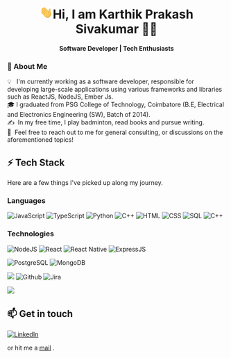 
 <h1 align="center"><img src="https://raw.githubusercontent.com/ABSphreak/ABSphreak/master/gifs/Hi.gif" width="30px">Hi, I am Karthik Prakash Sivakumar 👨‍💻 </h1>

<div align="center"><strong >Software Developer | Tech Enthusiasts </strong> </div>

### 🚀 About Me 
💡 &nbsp; I'm currently working as a software developer, responsible for developing large-scale applications using various frameworks and libraries such as ReactJS, NodeJS, Ember Js.  \
🎓&nbsp;I graduated from PSG College of Technology, Coimbatore (B.E, Electrical and Electronics Engineering (SW), Batch of 2014).\
✍️ &nbsp;In my free time, I play badminton, read books and pursue writing.\
💬 &nbsp;Feel free to reach out to me for general consulting, or discussions on the aforementioned topics!
<!-- 📄 &nbsp;You can check my [Resume](https://drive.google.com/file/d/1CqJoOAelUgnIOMNHqZAlMxR0F3nRoJuo/view?usp=sharing) for more details about work experience. -->
## ⚡ Tech Stack

Here are a few things I've picked up along my journey.

### Languages

  ![JavaScript](https://img.shields.io/badge/JavaScript-F7DF1E?style=for-the-badge&logo=javascript&logoColor=black) ![TypeScript](https://img.shields.io/badge/TypeScript-007ACC?style=for-the-badge&logo=typescript&logoColor=white) ![Python](https://img.shields.io/badge/-Python-000?style=for-the-badge&logo=python) ![C++](https://img.shields.io/badge/c++-%2300599C.svg?style=for-the-badge&logo=c%2B%2B&logoColor=white)  ![HTML](https://img.shields.io/badge/HTML5-E34F26?style=for-the-badge&logo=html5&logoColor=white) ![CSS](https://img.shields.io/badge/CSS-239120?&style=for-the-badge&logo=css3&logoColor=white) ![SQL]([https://img.shields.io/badge/-SQL-000?style=for-the-badge&logo=MySQL&logoColor=4479A1](https://img.shields.io/badge/PostgreSQL-316192?style=for-the-badge&logo=postgresql&logoColor=white))  
  ![C++](https://img.shields.io/badge/c-%2300599C.svg?style=for-the-badge&logo=c%2B%2B&logoColor=white) 
<!-- ![C#](https://img.shields.io/badge/c%23-%23239120.svg?style=for-the-badge&logo=c-sharp&logoColor=white) -->
  
### Technologies

 ![NodeJS](https://img.shields.io/badge/Node.js-43853D?style=for-the-badge&logo=node.js&logoColor=white) ![React](https://img.shields.io/badge/react-%2320232a.svg?style=for-the-badge&logo=react&logoColor=%2361DAFB) ![React Native](https://img.shields.io/badge/react_native-%2320232a.svg?style=for-the-badge&logo=react&logoColor=%2361DAFB) ![ExpressJS](https://img.shields.io/badge/Express.js-404D59?style=for-the-badge) 

 ![PostgreSQL]([https://img.shields.io/badge/MySQL-00000F?style=for-the-badge&logo=mysql&logoColor=white](https://img.shields.io/badge/PostgreSQL-316192?style=for-the-badge&logo=postgresql&logoColor=white)) ![MongoDB](https://img.shields.io/badge/MongoDB-4EA94B?style=for-the-badge&logo=mongodb&logoColor=white)

 ![](https://img.shields.io/badge/git%20-%23F05033.svg?&style=for-the-badge&logo=git&logoColor=white)  ![Github](https://img.shields.io/badge/github%20-%23121011.svg?&style=for-the-badge&logo=github&logoColor=white) ![Jira](https://img.shields.io/badge/-Jira-000?&style=for-the-badge&logo=Jira-Software&logoColor=0052CC)
 
<!--  ![Unity](https://img.shields.io/badge/unity-%23000000.svg?style=for-the-badge&logo=unity&logoColor=white) -->
 
<!--  ![](https://img.shields.io/badge/-Raspberry%20Pi-C51A4A?style=for-the-badge&logo=Raspberry-Pi) -->
 ![](https://img.shields.io/badge/-Arduino-00979D?style=for-the-badge&logo=Arduino&logoColor=white)

## 📫 Get in touch
[![LinkedIn](https://img.shields.io/badge/LinkedIn-0077B5?style=for-the-badge&logo=linkedin&logoColor=white)](https://in.linkedin.com/in/karthik-prakash-s)


 or hit me a [mail](mailto:karthiksiva1997@gmail.com) .





 
